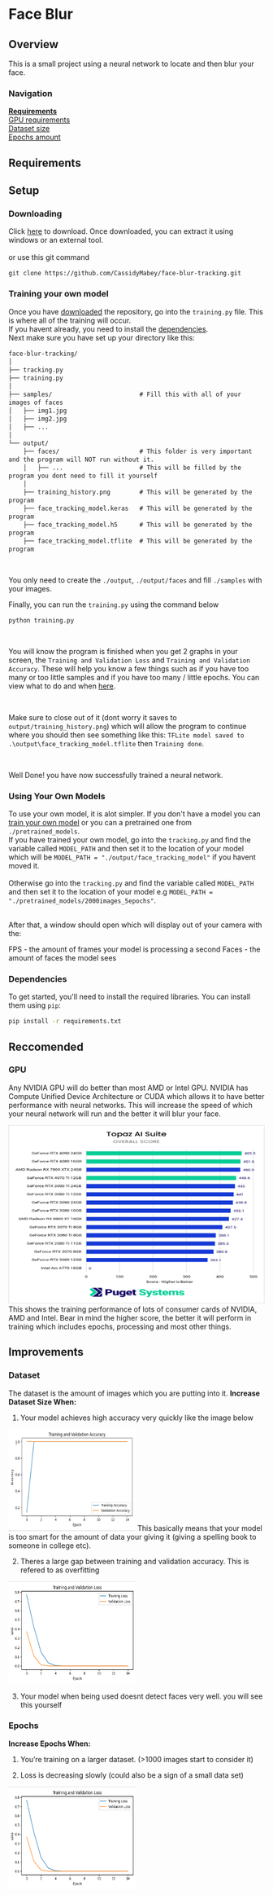 # Face Blur

## Overview

This is a small project using a neural network to locate and then blur your face.
<br>
### Navigation
**[Requirements](#requirements)**
<br>
[GPU requirements](#gpu)
<br>
[Dataset size](#dataset)
<br>
[Epochs amount](#epochs)

## Requirements

## Setup
### Downloading
Click [here](https://github.com/CassidyMabey/face-blur-tracking/archive/refs/heads/main.zip) to download. 
Once downloaded, you can extract it using windows or an external tool.
<br><br>
or use this git command
```
git clone https://github.com/CassidyMabey/face-blur-tracking.git
```

### Training your own model
Once you have [downloaded](#downloading) the repository, go into the `training.py` file. This is where all of the training will occur.
<br>
If you havent already, you need to install the [dependencies](#dependencies).
<br>
Next make sure you have set up your directory like this:
```
face-blur-tracking/
│
├── tracking.py                     
├── training.py          
│
├── samples/                        # Fill this with all of your images of faces         
│   ├── img1.jpg
│   ├── img2.jpg
│   ├── ...
│
└── output/                          
    ├── faces/                      # This folder is very important and the program will NOT run without it.
    │   ├── ...                     # This will be filled by the program you dont need to fill it yourself
    │
    ├── training_history.png        # This will be generated by the program
    ├── face_tracking_model.keras   # This will be generated by the program
    ├── face_tracking_model.h5      # This will be generated by the program
    ├── face_tracking_model.tflite  # This will be generated by the program
```
<br>

You only need to create the `./output`, `./output/faces` and fill `./samples` with your images.
<br>

Finally, you can run the `training.py` using the command below

```
python training.py
```

<br>

You will know the program is finished when you get 2 graphs in your screen, the `Training and Validation Loss` and `Training and Validation Accuracy`. These will help you know a few things such as if you have too many or too little samples and if you have too many / little epochs. You can view what to do and when [here](#improvements).

<br>

Make sure to close out of it (dont worry it saves to `output/training_history.png`) which will allow the program to continue where you should then see something like this: `TFLite model saved to .\output\face_tracking_model.tflite` then `Training done`. 

<br>

Well Done! you have now successfully trained a neural network.

### Using Your Own Models
To use your own model, it is alot simpler. If you don't have a model you can [train your own model](#training-your-own-model) or you can a pretrained one from `./pretrained_models`.
<br>
If you have trained your own model, go into the `tracking.py` and find the variable called `MODEL_PATH` and then set it to the location of your model which will be  `MODEL_PATH = "./output/face_tracking_model"` if you havent moved it.
<br><br>
Otherwise go into the `tracking.py` and find the variable called `MODEL_PATH` and then set it to the location of your model e.g `MODEL_PATH = "./pretrained_models/2000images_5epochs"`.

<br>
After that, a window should open which will display out of your camera with the:

FPS - the amount of frames your model is processing a second
Faces - the amount of faces the model sees

### Dependencies

To get started, you'll need to install the required libraries. You can install them using `pip`:

```bash
pip install -r requirements.txt
```

## Reccomended
### GPU
Any NVIDIA GPU will do better than most AMD or Intel GPU. NVIDIA has Compute Unified Device Architecture or CUDA which allows it to have better performance with neural networks. This will increase the speed of which your neural network will run and the better it will blur your face.
<div>
  <img src="./assets/nvidia_training.png" width="700" height="350">
  
</div>
This shows the training performance of lots of consumer cards of NVIDIA, AMD and Intel. Bear in mind the higher score, the better it will perform in training which includes epochs, processing and most other things.

## Improvements
### Dataset
The dataset is the amount of images which you are putting into it.
**Increase Dataset Size When:**

1. Your model achieves high accuracy very quickly like the image below
<img src="./assets/high_accuracy.png" width="250" height="200">
This basically means that your model is too smart for the amount of data your giving it (giving a spelling book to someone in college etc).

2. Theres a large gap between training and validation accuracy. This is refered to as overfitting
<img src="./assets/gap_between_training_validation.PNG" width="250" height="200">

3. Your model when being used doesnt detect faces very well. you will see this yourself

### Epochs
**Increase Epochs When:**

1. You’re training on a larger dataset. (>1000 images  start to consider it)
  
2. Loss is decreasing slowly (could also be a sign of a small data set)
<img src="./assets/gap_between_training_validation.PNG" width="250" height="200">


